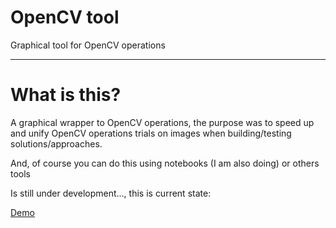 
# OpenCV tool

Graphical tool for OpenCV operations

----

# What is this?

A graphical wrapper to OpenCV operations, the purpose was to speed up and unify OpenCV operations trials on images when building/testing solutions/approaches.

And, of course you can do this using notebooks (I am also doing) or others tools

Is still under development..., this is current state:

[Demo](demo.mp4)
